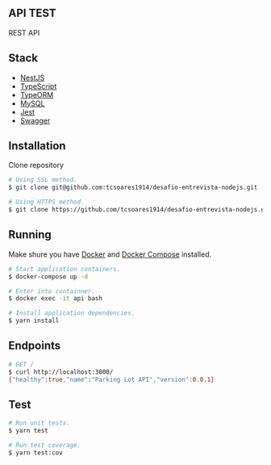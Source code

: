 ## API TEST

REST API

## Stack

* [NestJS](https://github.com/nestjs/nest)
* [TypeScript](https://github.com/nestjs/nest)
* [TypeORM](https://typeorm.io/)
* [MySQL](https://www.mysql.com/)
* [Jest](https://jestjs.io/)
* [Swagger](https://swagger.io/)

## Installation

Clone repository

```bash
# Using SSL method.
$ git clone git@github.com:tcsoares1914/desafio-entrevista-nodejs.git

# Using HTTPS method.
$ git clone https://github.com/tcsoares1914/desafio-entrevista-nodejs.git
```

## Running

Make shure you have [Docker](https://docs.docker.com/engine/install/) and [Docker Compose](https://docs.docker.com/compose/install/) installed.

```bash
# Start application containers.
$ docker-compose up -d
```

```bash
# Enter into containner.
$ docker exec -it api bash

# Install application dependencies.
$ yarn install
```

## Endpoints

```bash
# GET /
$ curl http://localhost:3000/
{"healthy":true,"name":"Parking Lot API","version":0.0.1}
```

## Test

```bash
# Run unit tests.
$ yarn test

# Run test coverage.
$ yarn test:cov

